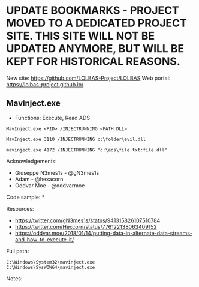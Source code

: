 # UPDATE BOOKMARKS - PROJECT MOVED TO A DEDICATED PROJECT SITE. THIS SITE WILL NOT BE UPDATED ANYMORE, BUT WILL BE KEPT FOR HISTORICAL REASONS.
New site: https://github.com/LOLBAS-Project/LOLBAS
Web portal: https://lolbas-project.github.io/ 
## Mavinject.exe

* Functions: Execute, Read ADS

```
MavInject.exe <PID> /INJECTRUNNING <PATH DLL>

MavInject.exe 3110 /INJECTRUNNING c:\folder\evil.dll     
   
mavinject.exe 4172 /INJECTRUNNING "c:\ads\file.txt:file.dll"
```

Acknowledgements:
* Giuseppe N3mes1s - @gN3mes1s
* Adam - @hexacorn
* Oddvar Moe - @oddvarmoe
   
Code sample:
* 

Resources:
* https://twitter.com/gN3mes1s/status/941315826107510784     
* https://twitter.com/Hexcorn/status/776122138063409152     
* https://oddvar.moe/2018/01/14/putting-data-in-alternate-data-streams-and-how-to-execute-it/


Full path:
```
C:\Windows\System32\mavinject.exe
C:\Windows\SysWOW64\mavinject.exe
```

Notes:



 
